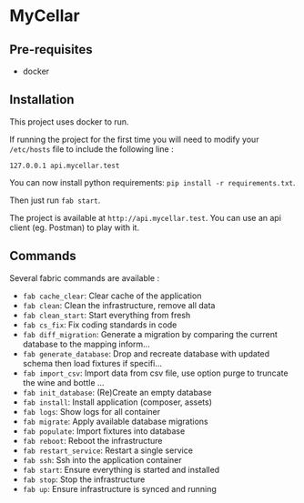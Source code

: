 MyCellar
========

## Pre-requisites

- docker

## Installation

This project uses docker to run.

If running the project for the first time you will need to modify your `/etc/hosts` file to include the following line :

```
127.0.0.1 api.mycellar.test
```

You can now install python requirements: `pip install -r requirements.txt`.

Then just run `fab start`.

The project is available at `http://api.mycellar.test`. You can use an api client (eg. Postman) to play with it.

## Commands

Several fabric commands are available :

  - `fab cache_clear`:       Clear cache of the application
  - `fab clean`:             Clean the infrastructure, remove all data
  - `fab clean_start`:       Start everything from fresh
  - `fab cs_fix`:            Fix coding standards in code
  - `fab diff_migration`:    Generate a migration by comparing the current database to the mapping inform...
  - `fab generate_database`: Drop and recreate database with updated schema then load fixtures if specifi...
  - `fab import_csv`:        Import data from csv file, use option purge to truncate the wine and bottle ...
  - `fab init_database`:     (Re)Create an empty database
  - `fab install`:           Install application (composer, assets)
  - `fab logs`:              Show logs for all container
  - `fab migrate`:           Apply available database migrations
  - `fab populate`:          Import fixtures into database
  - `fab reboot`:            Reboot the infrastructure
  - `fab restart_service`:   Restart a single service
  - `fab ssh`:               Ssh into the application container
  - `fab start`:             Ensure everything is started and installed
  - `fab stop`:              Stop the infrastructure
  - `fab up`:                Ensure infrastructure is synced and running
